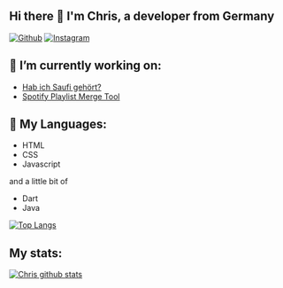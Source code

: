 ## Hi there 👋 I'm Chris, a developer from Germany

[![Github](https://img.shields.io/badge/-Github-000?style=flat&logo=Github&logoColor=white)](https://github.com/chrisWolter)
[![Instagram](https://img.shields.io/badge/-Instagram-c13584?style=flat&labelColor=c13584&logo=instagram&logoColor=white)](https://www.instagram.com/_chriswolter/)

## 🔭 I’m currently working on:
* [Hab ich Saufi gehört?](https://github.com/chrisWolter/saufi-website)
* [Spotify Playlist Merge Tool](https://github.com/chrisWolter/spotify-playlist-sync)

## 💬 My Languages:
* HTML
* CSS
* Javascript

and a little bit of
* Dart
* Java

[![Top Langs](https://github-readme-stats.vercel.app/api/top-langs/?username=chrisWolter)](https://github.com/anuraghazra/github-readme-stats)

## My stats:
[![Chris github stats](https://github-readme-stats.vercel.app/api?username=chrisWolter)](https://github.com/anuraghazra/github-readme-stats)
<!--
**chrisWolter/chrisWolter** is a ✨ _special_ ✨ repository because its `README.md` (this file) appears on your GitHub profile.

Here are some ideas to get you started:

- 🔭 I’m currently working on ...
- 🌱 I’m currently learning ...
- 👯 I’m looking to collaborate on ...
- 🤔 I’m looking for help with ...
- 💬 Ask me about ...
- 📫 How to reach me: ...
- 😄 Pronouns: ...
- ⚡ Fun fact: ...
-->
